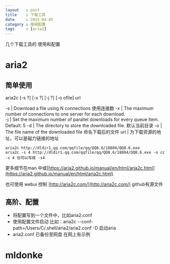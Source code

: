 ```yaml
---
layout 	 : post 
title	 : 下载工具
date     : 2015-04-05
category : 使用配置
tags     : [aria2]
---
```


几个下载工具的 使用和配置

<!-- more -->

# aria2

## 简单使用

aria2c [-s ?] [-x ?] [-j ?] [-o ofile] url 

-s  | Download a file using N connections 使用连接数
-x  | The maximum number of connections to one server for each download.  
-j  | Set the maximum number of parallel downloads for every queue item. Default: 5
-d  | The directory to store the downloaded file. 默认当前目录
-o  | The file name of the downloaded file 命名下载后的文件
url | 为下载资源的地址，可以是磁力链接的地址  


    aria2c http://dldir1.qq.com/qqfile/qq/QQ8.6/18804/QQ8.6.exe
    aria2c -s 4 http://dldir1.qq.com/qqfile/qq/QQ8.6/18804/QQ8.6.exe -o cc
    -s 4 也可以写成 -s4

更多细节在man 中或[https://aria2.github.io/manual/en/html/aria2c.html](https://aria2.github.io/manual/en/html/aria2c.html)

也可使用 webui 控制 [http://aria2c.com/](http://aria2c.com/) github有源文件

## 高阶、配置

- 将配置写到一个文件中，比如aria2.conf
- 使用配置文件启动 比如：aria2c --conf-path=/Users/C/.shell/aria2/aria2.conf -D 启动aria
- aria2.conf 已备份至网盘 在网上有示例


# mldonke
